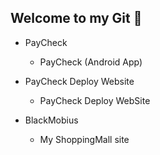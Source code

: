 ## Welcome to my Git 👋


- PayCheck
  - PayCheck (Android App)
- PayCheck Deploy Website
  - PayCheck Deploy WebSite
    
- BlackMobius
  - My ShoppingMall site
<!---
**kijugwak/kijugwak** is a ✨ _special_ ✨ repository because its `README.md` (this file) appears on your GitHub profile.

Here are some ideas to get you started:

- 🔭 I’m currently working on ...
- 🌱 I’m currently learning ...
- 👯 I’m looking to collaborate on ...
- 🤔 I’m looking for help with ...
- 💬 Ask me about ...
- 📫 How to reach me: ...
- 😄 Pronouns: ...
- ⚡ Fun fact: ...
-->
